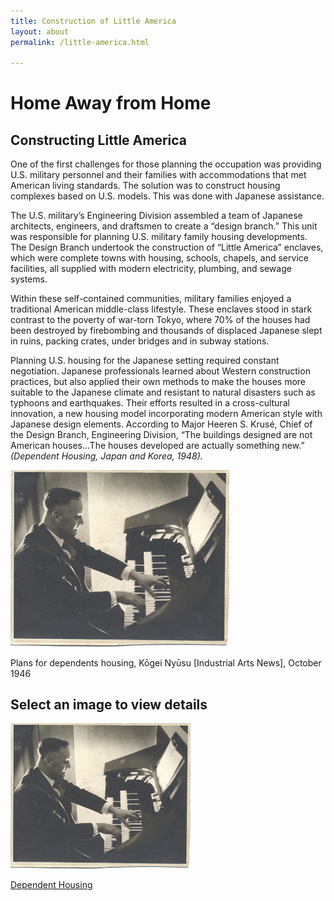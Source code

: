 ```yaml
---
title: Construction of Little America
layout: about
permalink: /little-america.html

---
```


# Home Away from Home 

## Constructing Little America

One of the first challenges for those planning the occupation was providing U.S. military personnel and their families with accommodations that met American living standards. The solution was to construct housing complexes based on U.S. models. This was done with Japanese assistance.

The U.S. military’s Engineering Division assembled a team of Japanese architects, engineers, and draftsmen to create a “design branch.” This unit was responsible for planning U.S. military family housing developments. The Design Branch undertook the construction of “Little America” enclaves, which were complete towns with housing, schools, chapels, and service facilities, all supplied with modern electricity, plumbing, and sewage systems.

Within these self-contained communities, military families enjoyed a traditional American middle-class lifestyle. These enclaves stood in stark contrast to the poverty of war-torn Tokyo, where 70% of the houses had been destroyed by firebombing and thousands of displaced Japanese slept in ruins, packing crates, under bridges and in subway stations.

Planning U.S. housing for the Japanese setting required constant negotiation. Japanese professionals learned about Western construction practices, but also applied their own methods to make the houses more suitable to the Japanese climate and resistant to natural disasters such as typhoons and earthquakes. Their efforts resulted in a cross-cultural innovation, a new housing model incorporating modern American style with Japanese design elements. According to Major Heeren S. Krusé, Chief of the Design Branch, Engineering Division, “The buildings designed are not American houses…The houses developed are actually something new.” *(Dependent Housing, Japan and Korea, 1948).*

<img src="objects/mg101_b6_photographs_01.jpg" alt="piano" width="350"/>

Plans for dependents housing, Kōgei Nyūsu [Industrial Arts News], October 1946 


## Select an image to view details

<div class="card" style="width: 18rem;">
  <a href="https://twhsu99.github.io/demo-exhibit/item.html?id=psychiana027">
  <img src="objects/mg101_b6_photographs_01.jpg" class="card-img-top" alt="piano" >
  <div class="card-body">
    <p class="card-text">Dependent Housing</p>
  </div>
  </a>
</div>
